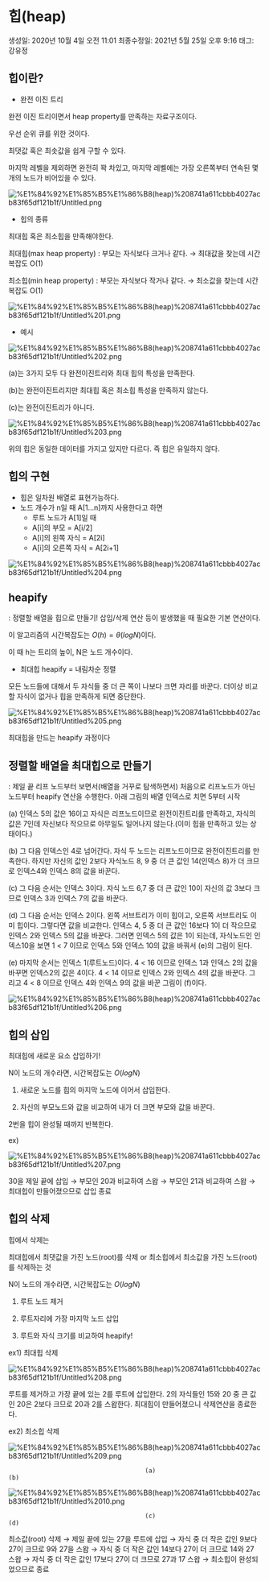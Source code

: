 # 힙(heap)

생성일: 2020년 10월 4일 오전 11:01
최종수정일: 2021년 5월 25일 오후 9:16
태그: 강유정

## 힙이란?

- 완전 이진 트리

완전 이진 트리이면서 heap property를 만족하는 자료구조이다.

우선 순위 큐를 위한 것이다.

최댓값 혹은 최솟값을 쉽게 구할 수 있다.

마지막 레벨을 제외하면 완전히 꽉 차있고, 마지막 레벨에는 가장 오른쪽부터 연속된 몇 개의 노드가 비어있을 수 있다.

![%E1%84%92%E1%85%B5%E1%86%B8(heap)%208741a611cbbb4027acb83f65df121b1f/Untitled.png](%E1%84%92%E1%85%B5%E1%86%B8(heap)%208741a611cbbb4027acb83f65df121b1f/Untitled.png)

- 힙의 종류

최대힙 혹은 최소힙을 만족해야한다.

최대힙(max heap property) : 부모는 자식보다 크거나 같다. → 최대값을 찾는데 시간복잡도 O(1)

최소힙(min heap property) : 부모는 자식보다 작거나 같다. → 최소값을 찾는데 시간복잡도 O(1)

![%E1%84%92%E1%85%B5%E1%86%B8(heap)%208741a611cbbb4027acb83f65df121b1f/Untitled%201.png](%E1%84%92%E1%85%B5%E1%86%B8(heap)%208741a611cbbb4027acb83f65df121b1f/Untitled%201.png)

- 예시

![%E1%84%92%E1%85%B5%E1%86%B8(heap)%208741a611cbbb4027acb83f65df121b1f/Untitled%202.png](%E1%84%92%E1%85%B5%E1%86%B8(heap)%208741a611cbbb4027acb83f65df121b1f/Untitled%202.png)

(a)는 3가지 모두 다 완전이진트리와 최대 힙의 특성을 만족한다.

(b)는 완전이진트리지만 최대힙 혹은 최소힙 특성을 만족하지 않는다.

(c)는 완전이진트리가 아니다.

![%E1%84%92%E1%85%B5%E1%86%B8(heap)%208741a611cbbb4027acb83f65df121b1f/Untitled%203.png](%E1%84%92%E1%85%B5%E1%86%B8(heap)%208741a611cbbb4027acb83f65df121b1f/Untitled%203.png)

위의 힙은 동일한 데이터를 가지고 있지만 다르다. 즉 힙은 유일하지 않다.

## 힙의 구현

- 힙은 일차원 배열로 표현가능하다.
- 노드 개수가 n일 때 A[1...n]까지 사용한다고 하면
    - 루트 노드가 A[1]일 때
    - A[i]의 부모 = A[i/2]
    - A[i]의 왼쪽 자식 = A[2i]
    - A[i]의 오른쪽 자식 = A[2i+1]

![%E1%84%92%E1%85%B5%E1%86%B8(heap)%208741a611cbbb4027acb83f65df121b1f/Untitled%204.png](%E1%84%92%E1%85%B5%E1%86%B8(heap)%208741a611cbbb4027acb83f65df121b1f/Untitled%204.png)

## heapify

: 정렬할 배열을 힙으로 만들기! 삽입/삭제 연산 등이 발생했을 때 필요한 기본 연산이다.

이 알고리즘의 시간복잡도는 $O(h) = θ(logN)$이다. 

이 때 h는 트리의 높이, N은 노드 개수이다.

- 최대힙 heapify  = 내림차순 정렬

모든 노드들에 대해서 두 자식들 중 더 큰 쪽이 나보다 크면 자리를 바꾼다. 더이상 비교할 자식이 없거나 힙을 만족하게 되면 중단한다.

![%E1%84%92%E1%85%B5%E1%86%B8(heap)%208741a611cbbb4027acb83f65df121b1f/Untitled%205.png](%E1%84%92%E1%85%B5%E1%86%B8(heap)%208741a611cbbb4027acb83f65df121b1f/Untitled%205.png)

최대힙을 만드는 heapify 과정이다

## 정렬할 배열을 최대힙으로 만들기

: 제일 끝 리프 노드부터 보면서(배열을 거꾸로 탐색하면서) 처음으로 리프노드가 아닌 노드부터 heapify 연산을 수행한다. 아래 그림의 배열 인덱스로 치면 5부터 시작

(a) 인덱스 5의 값은 16이고 자식은 리프노드이므로 완전이진트리를 만족하고, 자식의 값은 7인데 자신보다 작으므로 아무일도 일어나지 않는다.(이미 힙을 만족하고 있는 상태이다.)

(b) 그 다음 인덱스인 4로 넘어간다. 자식 두 노드는 리프노드이므로 완전이진트리를 만족한다. 하지만 자신의 값인 2보다 자식노드 8, 9 중 더 큰 값인 14(인덱스 8)가 더 크므로 인덱스4와 인덱스 8의 값을 바꾼다.

(c) 그 다음 순서는 인덱스 3이다. 자식 노드 6,7 중 더 큰 값인 10이 자신의 값 3보다 크므로 인덱스 3과 인덱스 7의 값을 바꾼다.

(d) 그 다음 순서는 인덱스 2이다. 왼쪽 서브트리가 이미 힙이고, 오른쪽 서브트리도 이미 힙이다. 그렇다면 값을 비교한다. 인덱스 4, 5 중 더 큰 값인 16보다 1이 더 작으므로 인덱스 2와 인덱스 5의 값을 바꾼다. 그러면 인덱스 5의 값은 1이 되는데, 자식노드인 인덱스10을 보면 1 < 7 이므로 인덱스 5와 인덱스 10의 값을 바꿔서 (e)의 그림이 된다.

(e) 마지막 순서는 인덱스 1(루트노드)이다. 4 < 16 이므로 인덱스 1과 인덱스 2의 값을 바꾸면 인덱스2의 값은 4이다. 4 < 14 이므로 인덱스 2와 인덱스 4의 값을 바꾼다. 그리고 4 < 8 이므로 인덱스 4와 인덱스 9의 값을 바꾼 그림이 (f)이다.

![%E1%84%92%E1%85%B5%E1%86%B8(heap)%208741a611cbbb4027acb83f65df121b1f/Untitled%206.png](%E1%84%92%E1%85%B5%E1%86%B8(heap)%208741a611cbbb4027acb83f65df121b1f/Untitled%206.png)

## 힙의 삽입

최대힙에 새로운 요소 삽입하기!

N이 노드의 개수라면, 시간복잡도는 $O(log N)$

1) 새로운 노드를 힙의 마지막 노드에 이어서 삽입한다.

2) 자신의 부모노드와 값을 비교하여 내가 더 크면 부모와 값을 바꾼다.

2번을 힙이 완성될 때까지 반복한다.

ex)

![%E1%84%92%E1%85%B5%E1%86%B8(heap)%208741a611cbbb4027acb83f65df121b1f/Untitled%207.png](%E1%84%92%E1%85%B5%E1%86%B8(heap)%208741a611cbbb4027acb83f65df121b1f/Untitled%207.png)

30을 제일 끝에 삽입 → 부모인 20과 비교하여 스왑 → 부모인 21과 비교하여 스왑 → 최대힙이 만들어졌으므로 삽입 종료

## 힙의 삭제

힙에서 삭제는 

최대힙에서 최댓값을 가진 노드(root)를 삭제 or 최소힙에서 최소값을 가진 노드(root)를 삭제하는 것

N이 노드의 개수라면, 시간복잡도는 $O(log N)$

1) 루트 노드 제거

2) 루트자리에 가장 마지막 노드 삽입

3) 루트와 자식 크기를 비교하여 heapify!

ex1) 최대힙 삭제

![%E1%84%92%E1%85%B5%E1%86%B8(heap)%208741a611cbbb4027acb83f65df121b1f/Untitled%208.png](%E1%84%92%E1%85%B5%E1%86%B8(heap)%208741a611cbbb4027acb83f65df121b1f/Untitled%208.png)

루트를 제거하고 가장 끝에 있는 2를 루트에 삽입한다. 2의 자식들인 15와 20 중 큰 값인 20은 2보다 크므로 20과 2를 스왑한다. 최대힙이 만들어졌으니 삭제연산을 종료한다.

ex2) 최소힙 삭제

![%E1%84%92%E1%85%B5%E1%86%B8(heap)%208741a611cbbb4027acb83f65df121b1f/Untitled%209.png](%E1%84%92%E1%85%B5%E1%86%B8(heap)%208741a611cbbb4027acb83f65df121b1f/Untitled%209.png)

                                          (a)                                                                         (b)

![%E1%84%92%E1%85%B5%E1%86%B8(heap)%208741a611cbbb4027acb83f65df121b1f/Untitled%2010.png](%E1%84%92%E1%85%B5%E1%86%B8(heap)%208741a611cbbb4027acb83f65df121b1f/Untitled%2010.png)

                                          (c)                                                                          (d)

최소값(root) 삭제 → 제일 끝에 있는 27을 루트에 삽입 → 자식 중 더 작은 값인 9보다 27이 크므로 9와 27을 스왑 → 자식 중 더 작은 값인 14보다 27이 더 크므로 14와 27 스왑 → 자식 중 더 작은 값인 17보다 27이 더 크므로 27과 17 스왑 → 최소힙이 완성되었으므로 종료